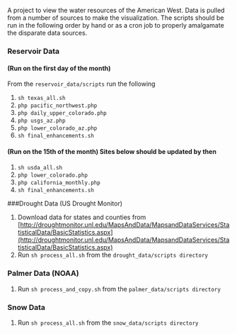 A project to view the water resources of the American West. Data is pulled from a number of sources to make the visualization.
The scripts should be run in the following order by hand or as a cron job to properly amalgamate the disparate data sources.

### Reservoir Data
#### (Run on the first day of the month)

From the `reservoir_data/scripts` run the following

1. `sh texas_all.sh`
2. `php pacific_northwest.php`
3. `php daily_upper_colorado.php`
4. `php usgs_az.php`
5. `php lower_colorado_az.php`
6. `sh final_enhancements.sh`

#### (Run on the 15th of the month) Sites below should be updated by then

1. `sh usda_all.sh`
2. `php lower_colorado.php`
3. `php california_monthly.php`
4. `sh final_enhancements.sh`

###Drought Data (US Drought Monitor)

1. Download data for states and counties from [http://droughtmonitor.unl.edu/MapsAndData/MapsandDataServices/StatisticalData/BasicStatistics.aspx](http://droughtmonitor.unl.edu/MapsAndData/MapsandDataServices/StatisticalData/BasicStatistics.aspx)
2. Run `sh process_all.sh` from the `drought_data/scripts directory`

### Palmer Data (NOAA)

1. Run `sh process_and_copy.sh` from the `palmer_data/scripts directory`

### Snow Data

1. Run `sh process_all.sh` from the `snow_data/scripts directory`